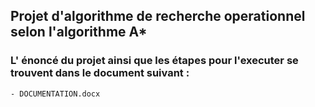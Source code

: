 ## Projet d'algorithme de recherche operationnel selon l'algorithme A*

### L' énoncé du projet ainsi que les étapes pour l'executer se trouvent dans le document suivant :
	- DOCUMENTATION.docx

